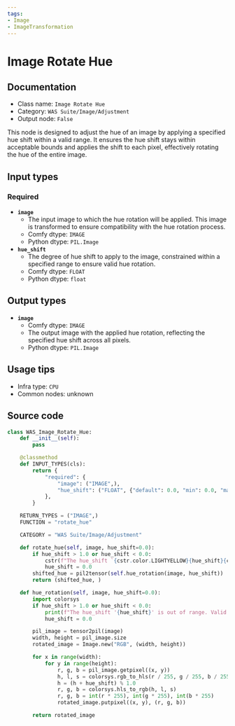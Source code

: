 ```yaml
---
tags:
- Image
- ImageTransformation
---
```


# Image Rotate Hue
## Documentation
- Class name: `Image Rotate Hue`
- Category: `WAS Suite/Image/Adjustment`
- Output node: `False`

This node is designed to adjust the hue of an image by applying a specified hue shift within a valid range. It ensures the hue shift stays within acceptable bounds and applies the shift to each pixel, effectively rotating the hue of the entire image.
## Input types
### Required
- **`image`**
    - The input image to which the hue rotation will be applied. This image is transformed to ensure compatibility with the hue rotation process.
    - Comfy dtype: `IMAGE`
    - Python dtype: `PIL.Image`
- **`hue_shift`**
    - The degree of hue shift to apply to the image, constrained within a specified range to ensure valid hue rotation.
    - Comfy dtype: `FLOAT`
    - Python dtype: `float`
## Output types
- **`image`**
    - Comfy dtype: `IMAGE`
    - The output image with the applied hue rotation, reflecting the specified hue shift across all pixels.
    - Python dtype: `PIL.Image`
## Usage tips
- Infra type: `CPU`
- Common nodes: unknown


## Source code
```python
class WAS_Image_Rotate_Hue:
    def __init__(self):
        pass

    @classmethod
    def INPUT_TYPES(cls):
        return {
            "required": {
                "image": ("IMAGE",),
                "hue_shift": ("FLOAT", {"default": 0.0, "min": 0.0, "max": 1.0, "step": 0.001}),
            },
        }

    RETURN_TYPES = ("IMAGE",)
    FUNCTION = "rotate_hue"

    CATEGORY = "WAS Suite/Image/Adjustment"

    def rotate_hue(self, image, hue_shift=0.0):
        if hue_shift > 1.0 or hue_shift < 0.0:
            cstr(f"The hue_shift `{cstr.color.LIGHTYELLOW}{hue_shift}{cstr.color.END}` is out of range. Valid range is {cstr.color.BOLD}0.0 - 1.0{cstr.color.END}").error.print()
            hue_shift = 0.0
        shifted_hue = pil2tensor(self.hue_rotation(image, hue_shift))
        return (shifted_hue, )

    def hue_rotation(self, image, hue_shift=0.0):
        import colorsys
        if hue_shift > 1.0 or hue_shift < 0.0:
            print(f"The hue_shift '{hue_shift}' is out of range. Valid range is 0.0 - 1.0")
            hue_shift = 0.0

        pil_image = tensor2pil(image)
        width, height = pil_image.size
        rotated_image = Image.new("RGB", (width, height))

        for x in range(width):
            for y in range(height):
                r, g, b = pil_image.getpixel((x, y))
                h, l, s = colorsys.rgb_to_hls(r / 255, g / 255, b / 255)
                h = (h + hue_shift) % 1.0
                r, g, b = colorsys.hls_to_rgb(h, l, s)
                r, g, b = int(r * 255), int(g * 255), int(b * 255)
                rotated_image.putpixel((x, y), (r, g, b))

        return rotated_image

```
